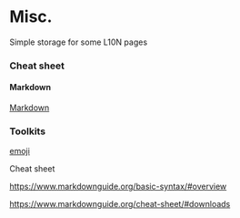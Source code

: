 # Misc.

Simple storage for some L10N pages

### Cheat sheet

#### Markdown
[Markdown](https://github.com/MATsxm/Misc-L10N/blob/main/markdownCheatSheet.md)


### Toolkits

[emoji](https://gist.github.com/rxaviers/7360908)

Cheat sheet

https://www.markdownguide.org/basic-syntax/#overview

https://www.markdownguide.org/cheat-sheet/#downloads

